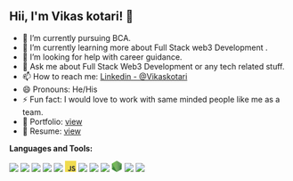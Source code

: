 ## Hii, I'm Vikas kotari! 👋

- 🔭 I’m currently pursuing BCA.
- 🌱 I’m currently learning more about Full Stack web3 Development .
- 🤔 I’m looking for help with career guidance.
- 💬 Ask me about Full Stack Web3 Development or any tech related stuff.
- 📫 How to reach me: [Linkedin - @Vikaskotari](https://www.linkedin.com/in/vikas-kotari-6a0918240/)
- 😄 Pronouns: He/His
- ⚡ Fun fact: I would love to work with same minded people like me as a team.
- 👦 Portfolio: [view](https://vikaskotary.netlify.app/)
- 📃 Resume: [view](https://vikaskotary.netlify.app/assets/resume.pdf)

**Languages and Tools:**  

<code><img height="20" src="https://vikaskotary.netlify.app/assets/ethersjs.png"></code>
<code><img height="20" src="https://vikaskotary.netlify.app/assets/solidity.png"></code>
<code><img height="20" src="https://vikaskotary.netlify.app/assets/hardhat.png"></code>
<code><img height="20" src="https://vikaskotary.netlify.app/assets/html-5.png"></code>
<code><img height="20" src="https://vikaskotary.netlify.app/assets/css.png"></code>
<code><img height="20" src="https://raw.githubusercontent.com/github/explore/80688e429a7d4ef2fca1e82350fe8e3517d3494d/topics/javascript/javascript.png"></code>
<code><img height="20" src="https://vikaskotary.netlify.app/assets/react.png"></code>
<code><img height="20" src="https://vikaskotary.netlify.app/assets/redux.png"></code>
<code><img height="20" src="https://vikaskotary.netlify.app/assets/npm.png"></code>
<code><img height="20" src="https://raw.githubusercontent.com/github/explore/80688e429a7d4ef2fca1e82350fe8e3517d3494d/topics/nodejs/nodejs.png"></code>
<code><img height="20" src="https://vikaskotary.netlify.app/assets/figma.png"></code>
<code><img height="20" src="https://vikaskotary.netlify.app/assets/database-storage.png"></code>    

<!---
vikas-viki/vikas-viki is a ✨ special ✨ repository because its `README.md` (this file) appears on your GitHub profile.
You can click the Preview link to take a look at your changes.
--->

